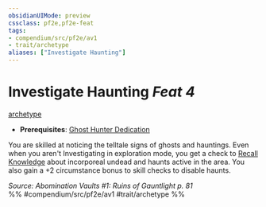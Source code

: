 ```yaml
---
obsidianUIMode: preview
cssclass: pf2e,pf2e-feat
tags:
- compendium/src/pf2e/av1
- trait/archetype
aliases: ["Investigate Haunting"]
---
```

# Investigate Haunting  *Feat 4*  
[archetype](/rules/traits/archetype.md)  

- **Prerequisites**: [Ghost Hunter Dedication](/compendium/feats/ghost-hunter-dedication-av1.md)

You are skilled at noticing the telltale signs of ghosts and hauntings. Even when you aren't Investigating in exploration mode, you get a check to [Recall Knowledge](/rules/actions/recall-knowledge.md) about incorporeal undead and haunts active in the area. You also gain a +2 circumstance bonus to skill checks to disable haunts.

*Source: Abomination Vaults #1: Ruins of Gauntlight p. 81*  
%% #compendium/src/pf2e/av1 #trait/archetype %%